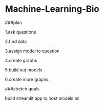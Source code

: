 # Machine-Learning-Bio
 
 ###plan

1.ask questions

2.find data

3.assign model to question

4.create graphs

5.build out models

6.create more graphs


###stretch goals

build streamlit app to host models an
